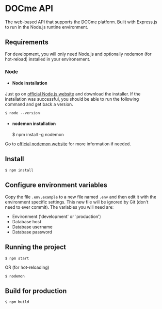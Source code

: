 # DOCme API

The web-based API that supports the DOCme platform. Built with Express.js to run in the Node.js runtine environment.

## Requirements

For development, you will only need Node.js and optionally nodemon (for hot-reload) installed in your environement.

### Node

- #### Node installation

Just go on [official Node.js website](https://nodejs.org/) and download the installer.
If the installation was successful, you should be able to run the following command and get back a version.
    
    $ node --version

- #### nodemon installation

    $ npm install -g nodemon

Go to [official nodemon website](https://nodemon.io) for more information if needed.

## Install
    $ npm install

## Configure environment variables

Copy the file `.env.example` to a new file named `.env` and then edit it with the environment specific settings. This new file will be ignored by Git (don't need to ever commit).
The variables you will need are:

- Environment ('development' or 'production')
- Database host
- Database username
- Database password

## Running the project
    $ npm start
OR (for hot-reloading)

    $ nodemon

## Build for production

    $ npm build
